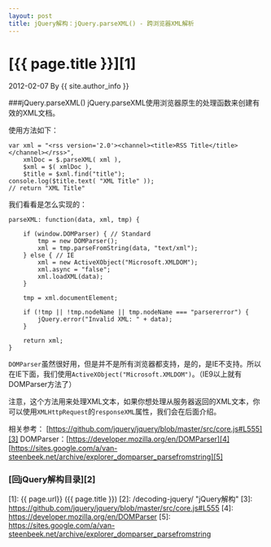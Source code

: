 ```yaml
---
layout: post
title: jQuery解构：jQuery.parseXML() - 跨浏览器XML解析
---
```

# [{{ page.title }}][1]
2012-02-07 By {{ site.author_info }}

###jQuery.parseXML()
jQuery.parseXML使用浏览器原生的处理函数来创建有效的XML文档。

使用方法如下：

    var xml = "<rss version='2.0'><channel><title>RSS Title</title></channel></rss>",
        xmlDoc = $.parseXML( xml ),
        $xml = $( xmlDoc ),
        $title = $xml.find("title");
    console.log($title.text( "XML Title" ));
    // return "XML Title"

我们看看是怎么实现的：

    parseXML: function(data, xml, tmp) {
     
        if (window.DOMParser) { // Standard
            tmp = new DOMParser();
            xml = tmp.parseFromString(data, "text/xml");
        } else { // IE
            xml = new ActiveXObject("Microsoft.XMLDOM");
            xml.async = "false";
            xml.loadXML(data);
        }
     
        tmp = xml.documentElement;
     
        if (!tmp || !tmp.nodeName || tmp.nodeName === "parsererror") {
            jQuery.error("Invalid XML: " + data);
        }
     
        return xml;
    }

`DOMParser`虽然很好用，但是并不是所有浏览器都支持，是的，是IE不支持。所以在IE下面，我们使用`ActiveXObject("Microsoft.XMLDOM")`。（IE9以上就有DOMParser方法了）

注意，这个方法用来处理XML文本，如果你想处理从服务器返回的XML文本，你可以使用`XMLHttpRequest`的`responseXML`属性，我们会在后面介绍。

相关参考：
[https://github.com/jquery/jquery/blob/master/src/core.js#L555][3]
DOMParser：[https://developer.mozilla.org/en/DOMParser][4]
[https://sites.google.com/a/van-steenbeek.net/archive/explorer_domparser_parsefromstring][5]

### [回jQuery解构目录][2]
[BeiYuu]:    http://beiyuu.com  "BeiYuu"
[jQuery]:   http://jquery.com/ "jQuery"
[1]:    {{ page.url}}  ({{ page.title }})
[2]:    /decoding-jquery/ "jQuery解构"
[3]:    https://github.com/jquery/jquery/blob/master/src/core.js#L555
[4]:    https://developer.mozilla.org/en/DOMParser
[5]:    https://sites.google.com/a/van-steenbeek.net/archive/explorer_domparser_parsefromstring
